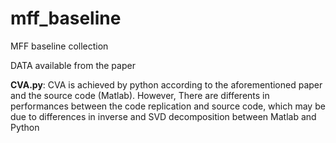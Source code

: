 # mff_baseline
MFF baseline collection

DATA available from the paper

**CVA.py**:  CVA is achieved by python according to the aforementioned paper and the source code (Matlab). However, There are differents in performances between the code replication and source code, which may be due to differences in inverse and SVD decomposition between Matlab and Python

